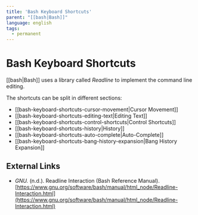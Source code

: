 ```yaml
---
title: 'Bash Keyboard Shortcuts'
parent: "[[bash|Bash]]"
language: english
tags:
  - permanent
---
```


# Bash Keyboard Shortcuts

[[bash|Bash]] uses a library called _Readline_ to implement the command line editing.

The shortcuts can be split in different sections:

- [[bash-keyboard-shortcuts-cursor-movement|Cursor Movement]]
- [[bash-keyboard-shortcuts-editing-text|Editing Text]]
- [[bash-keyboard-shortcuts-control-shortcuts|Control Shortcuts]]
- [[bash-keyboard-shortcuts-history|History]]
- [[bash-keyboard-shortcuts-auto-complete|Auto-Complete]]
- [[bash-keyboard-shortcuts-bang-history-expansion|Bang History Expansion]]

## External Links

- _GNU._ (n.d.). <span class="reference-title">Readline Interaction (Bash Reference Manual)</span>. [https://www.gnu.org/software/bash/manual/html_node/Readline-Interaction.html](https://www.gnu.org/software/bash/manual/html_node/Readline-Interaction.html)
